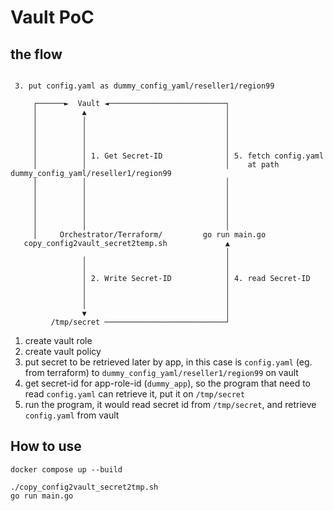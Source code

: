 
# Vault PoC

## the flow

```

 3. put config.yaml as dummy_config_yaml/reseller1/region99

     ┌──────►  Vault ◄──────────────────────────┐
     │          ▲                               │
     │          │                               │
     │          │                               │
     │          │                               │
     │          │                               │
     │          │ 1. Get Secret-ID              │ 5. fetch config.yaml
     │          │                               │    at path dummy_config_yaml/reseller1/region99
     │          │                               │
     │          │                               │
     │          │                               │
     │          │                               │
     │          │                               │
     │          │                               │
     │     Orchestrator/Terraform/         go run main.go
   copy_config2vault_secret2temp.sh             ▲
                                                │
                │                               │
                │                               │
                │ 2. Write Secret-ID            │ 4. read Secret-ID
                │                               │
                │                               │
                │                               │
                ▼                               │
         /tmp/secret ───────────────────────────┘

```

1. create vault role
2. create vault policy
3. put secret to be retrieved later by app, in this case is `config.yaml` (eg. from terraform) to `dummy_config_yaml/reseller1/region99` on vault
4. get secret-id for app-role-id (`dummy_app`), so the program that need to read `config.yaml` can retrieve it, put it on `/tmp/secret`
5. run the program, it would read secret id from `/tmp/secret`, and retrieve `config.yaml` from vault

## How to use

```
docker compose up --build 

./copy_config2vault_secret2tmp.sh
go run main.go
```